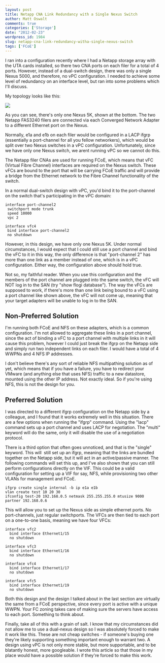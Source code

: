 ```yaml
---
layout: post
title: Netapp CNA Link Redundancy with a Single Nexus Switch
author: Matt Oswalt
comments: true
categories: ['Storage']
date: "2012-02-23"
wordpress_id: 1984
slug: netapp-cna-link-redundancy-witha-single-nexus-switch
tags: ['FCoE']
---
```



I ran into a configuration recently where I had a Netapp storage array with the UTA cards installed, so there two CNA ports on each filer for a total of 4 ports. However, instead of a dual-switch design, there was only a single Nexus 5000, and therefore, no vPC configuration. I needed to achieve some level of redundancy on an interface level, but ran into some problems which I'll discuss.

My topology looks like this:

[![](assets/2012/02/topology3.png)](assets/2012/02/topology3.png)

As you can see, there's only one Nexus 5K, shown at the bottom. The two Netapp FAS3240 filers are connected via each Converged Network Adapter to a different Ethernet port on the Nexus.

Normally, e1a and e1b on each filer would be configured in a LACP ifgrp (essentially a port-channel for all you fellow networkers), which would be split over two Nexus switches in a vPC configuration. Unfortunately, since we have only one Nexus switch, we arent running vPC so we cannot do this.

The Netapp filer CNAs are used for running FCoE, which means that vFC (Virtual Fibre Channel) interfaces are required on the Nexus switch. These vFCs are bound to the port that will be carrying FCoE traffic and will provide a bridge from the Ethernet network to the Fibre Channel functionality of the switch.

In a normal dual-switch design with vPC, you'd bind it to the port-channel on the switch that's participating in the vPC domain:

    interface port-channel2
     switchport mode trunk
     speed 10000
     vpc 2

    interface vfc4
     bind interface port-channel2
     no shutdown

However, in this design, we have only one Nexus 5K. Under normal circumstances, I would expect that I could still use a port channel and bind the vFC to it in this way, the only difference is that "port-channel 2" has more than one link as a member instead of one, which is in a vPC configuration. Either way, the configuration above should hold true.

Not so, my faithful reader. When you use this configuration and the members of the port channel are plugged into the same switch, the vFC will NOT log in to the SAN (try "show flogi database"). The way the vFCs are supposed to work, if there's more than one link being bound to a vFC using a port channel like shown above, the vFC will not come up, meaning that your target adapters will be unable to log in to the SAN.

## Non-Preferred Solution

I'm running both FCoE and NFS on these adapters, which is a common configuration. I'm not allowed to aggregate these links in a port channel, since the act of binding a vFC to a port channel with multiple links in it will cause this problem, however I could just break the ifgrp on the Netapp side and simply run two independent links on each filer. I would have a total of 4 WWPNs and 4 NFS IP addresses.

I don't believe there's any sort of reliable NFS multipathing solution as of yet, which means that if you have a failure, you have to redirect your VMware (and anything else that uses NFS) traffic to a new datastore, mounted using the other IP address. Not exactly ideal. So if you're using NFS, this is not the design for you.


## Preferred Solution

I was directed to a different ifgrp configuration on the Netapp side by a colleague, and I found that it works extremely well in this situation. There are a few options when running the "ifgrp" command. Using the "lacp" command sets up a port channel and uses LACP for negotiation. The "multi" keyword will do the same, only it will disable the use of a negotiation protocol.

There is a third option that often goes unnoticed, and that is the "single" keyword. This will  still set up an ifgrp, meaning that the links are bundled together on the Netapp side, but it will act in an active/passive manner. The following commands will set this up, and I've also shown that you can still perform configurations directly on the VIF. This could be a valid configuration for setting up a VIF for say, NFS, while provisioning two other VLANs for management and FCoE.
    
    ifgrp create single internal -b ip e1a e1b
    vlan create test 10 20 30
    ifconfig test-20 192.168.0.5 netmask 255.255.255.0 mtusize 9000 partner 192.168.0.6

This will allow you to set up the Nexus side as simple ethernet ports. No port-channels, just regular switchports. The VFCs are then tied to each port on a one-to-one basis, meaning we have four VFCs:

    interface vfc2
      bind interface Ethernet1/15
      no shutdown

    interface vfc3
      bind interface Ethernet1/16
      no shutdown

    interface vfc4
      bind interface Ethernet1/17
      no shutdown

    interface vfc5
      bind interface Ethernet1/19
      no shutdown

Both this design and the design I talked about in the last section are virtually the same from a FCoE perspective, since every port is active with a unique WWPN. Your FC zoning takes care of making sure the servers have access to each port. Something to think about.

Finally, take all of this with a grain of salt. I know that my circumstances did not allow me to use a dual-nexus design so I was absolutely forced to make it work like this. These are not cheap switches - if someone's buying one they're likely supporting something important enough to warrant two. A design using vPC is not only more stable, but more supportable, and to be blatantly honest, more googleable. I wrote this article so that those in my place would have a possible solution if they're forced to make this work.
